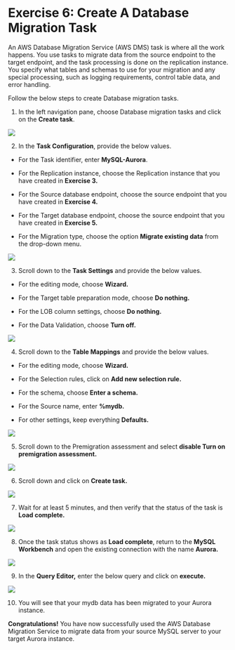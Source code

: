 # Exercise 6: Create A Database Migration Task


An AWS Database Migration Service (AWS DMS) task is where all the work happens. You use tasks to migrate data from the source endpoint to the target endpoint, and the task processing is done on the replication instance. You specify what tables and schemas to use for your migration and any special processing, such as logging requirements, control table data, and error handling.

Follow the below steps to create Database migration tasks.

1. In the left navigation pane, choose Database migration tasks and click on the **Create task**.

![](screenshots/44.png)

2. In the **Task Configuration**, provide the below values.

* For the Task identifier, enter **MySQL-Aurora**.

* For the Replication instance, choose the Replication instance that you have created in **Exercise 3.**

* For the Source database endpoint, choose the source endpoint that you have created in **Exercise 4.**

* For the Target database endpoint, choose the source endpoint that you have created in **Exercise 5.**

* For the Migration type, choose the option **Migrate existing data** from the drop-down menu.

![](screenshots/45.png)

3. Scroll down to the **Task Settings** and provide the below values.

* For the editing mode, choose **Wizard.**

* For the Target table preparation mode, choose **Do nothing.**

* For the LOB column settings, choose **Do nothing.**

* For the Data Validation, choose **Turn off.**

![](screenshots/46.png)

4. Scroll down to the **Table Mappings** and provide the below values.

* For the editing mode, choose **Wizard.**

* For the Selection rules, click on **Add new selection rule.**

* For the schema, choose **Enter a schema.**

* For the Source name, enter **%mydb.**

* For other settings, keep everything **Defaults.**

![](screenshots/47.png)

5. Scroll down to the Premigration assessment and select **disable Turn on premigration assessment.**

![](screenshots/48.png)

6. Scroll down and click on **Create task.**

![](screenshots/49.png)

7. Wait for at least 5 minutes, and then verify that the status of the task is **Load complete.**

![](screenshots/50.png)

8. Once the task status shows as **Load complete**, return to the **MySQL Workbench** and open the existing connection with the name **Aurora.**

![](screenshots/51.png)

9. In the **Query Editor,** enter the below query and click on **execute.**

![](.screenshots/52.png)

10. You will see that your mydb data has been migrated to your Aurora instance.

**Congratulations!** You have now successfully used the AWS Database Migration Service to migrate data from your source MySQL server to your target Aurora instance.